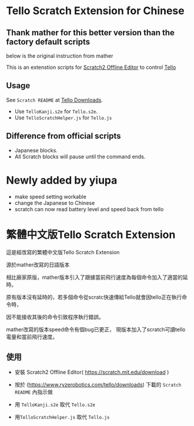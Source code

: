 # Tello Scratch Extension for Chinese

## Thank mather for this better version than the factory default scripts
  below is the original instruction from mather

This is an extenstion scripts for [Scratch2 Offline Editor](https://scratch.mit.edu/download) to control [Tello](https://www.ryzerobotics.com/tello)

## Usage

See `Scratch README` at [Tello Downloads](https://www.ryzerobotics.com/tello/downloads).

- Use `TelloKanji.s2e` for `Tello.s2e`.
- Use `TelloScratchHelper.js` for `Tello.js`

## Difference from official scripts

- Japanese blocks.
- All Scratch blocks will pause until the command ends.

# Newly added by yiupa

- make speed setting workable
- change the Japanese to Chinese
- scratch can now read battery level and speed back from tello

# 繁體中文版Tello Scratch Extension

這是經改寫的繁體中文版Tello Scratch Extension

源於mather改寫的日語版本

相比廠家原版，mather版本引入了跟據當前飛行速度為每個命令加入了適當的延時。

原有版本沒有延時的，若多個命令從scratc快速傳給Tello就會因tello正在執行命令時，

因不能接收其後的命令引致程序執行錯誤。

mather改寫的版本speed命令有個bug已更正，
現版本加入了scratch可讀tello 電量和當前飛行速度。

## 使用

- 安裝 Scratch2 Offline Editor( https://scratch.mit.edu/download )

- 按於 (https://www.ryzerobotics.com/tello/downloads) 下載的 `Scratch README` 內指示做

- 用 `TelloKanji.s2e` 取代 `Tello.s2e`
- 用`TelloScratchHelper.js` 取代 `Tello.js`

